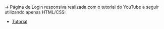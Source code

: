 -> Página de Login responsiva realizada com o tutorial do YouTube a seguir utilizando apenas HTML/CSS:

* [Tutorial](https://youtu.be/69-WfrVBli8)

